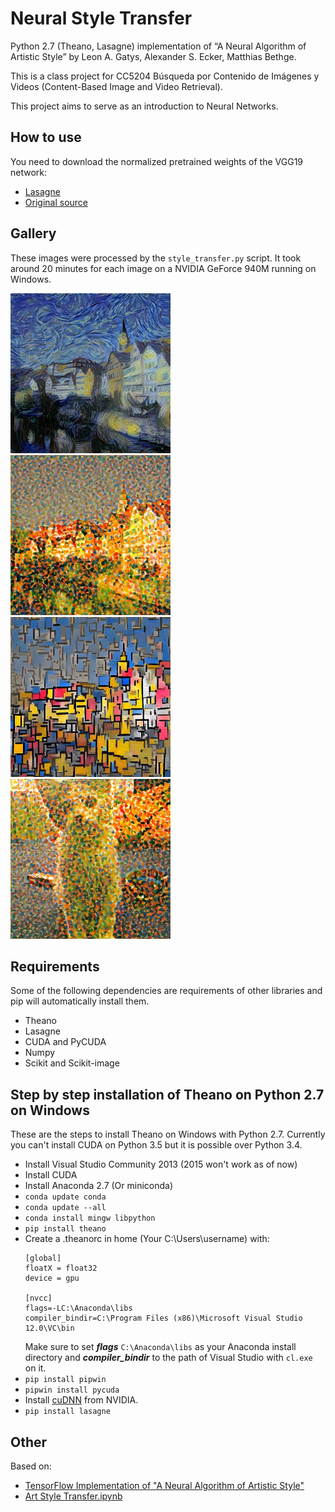 # Neural Style Transfer

Python 2.7 (Theano, Lasagne) implementation of “A Neural Algorithm of Artistic Style” by Leon A. Gatys, Alexander S. Ecker, Matthias Bethge.

This is a class project for CC5204 Búsqueda por Contenido de Imágenes y Videos (Content-Based Image and Video Retrieval).

This project aims to serve as an introduction to Neural Networks.

## How to use

You need to download the normalized pretrained weights of the VGG19 network:
* [Lasagne](https://s3.amazonaws.com/lasagne/recipes/pretrained/imagenet/vgg19_normalized.pkl)
* [Original source](https://bethgelab.org/deepneuralart/)

## Gallery

These images were processed by the `style_transfer.py` script. It took around 20 minutes for each image on a NVIDIA GeForce 940M running on Windows.

<img src="docs/95fd3ae2-c5fe-4b1a-bd10-28cd902911ce.jpg" height="256" alt="Tuebingen/VanGogh">
<img src="docs/c4447ae5-debc-4922-bf9a-29934cf9bfb9.jpg" height="256" alt="Tuebingen/Seurat">
<img src="docs/c6385fff-bcc7-4a06-a0b7-c343e9025941.jpg" height="256" alt="Tuebingen/Mondrian">

<img src="docs/31b9a95a-87a5-452d-9900-98360e9dfba1.jpg" height="256" alt="Cat/Mondrian">

## Requirements

Some of the following dependencies are requirements of other libraries and pip will automatically install them.

* Theano
* Lasagne
* CUDA and PyCUDA
* Numpy
* Scikit and Scikit-image

## Step by step installation of Theano on Python 2.7 on Windows

These are the steps to install Theano on Windows with Python 2.7. Currently you can't install CUDA on Python 3.5 but it is possible over Python 3.4.

* Install Visual Studio Community 2013 (2015 won't work as of now)
* Install CUDA
* Install Anaconda 2.7 (Or miniconda)
* `conda update conda`
* `conda update --all`
* `conda install mingw libpython`
* `pip install theano`
* Create a .theanorc in home (Your C:\Users\username) with:
	```
	[global]
	floatX = float32
	device = gpu

	[nvcc]
	flags=-LC:\Anaconda\libs
	compiler_bindir=C:\Program Files (x86)\Microsoft Visual Studio 12.0\VC\bin
	```
	Make sure to set ***flags*** `C:\Anaconda\libs` as your Anaconda install directory and ***compiler_bindir*** to the path of Visual Studio with `cl.exe` on it.
* `pip install pipwin`
* `pipwin install pycuda`
* Install [cuDNN](https://developer.nvidia.com/cudnn) from NVIDIA.
* `pip install lasagne`

## Other

Based on:

* [TensorFlow Implementation of "A Neural Algorithm of Artistic Style"](http://www.chioka.in/tensorflow-implementation-neural-algorithm-of-artistic-style#)
* [Art Style Transfer.ipynb](https://github.com/Lasagne/Recipes/blob/master/examples/styletransfer/Art%20Style%20Transfer.ipynb)
